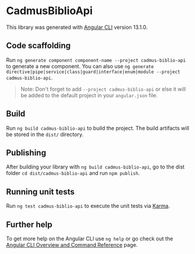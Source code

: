 # CadmusBiblioApi

This library was generated with [Angular CLI](https://github.com/angular/angular-cli) version 13.1.0.

## Code scaffolding

Run `ng generate component component-name --project cadmus-biblio-api` to generate a new component. You can also use `ng generate directive|pipe|service|class|guard|interface|enum|module --project cadmus-biblio-api`.
> Note: Don't forget to add `--project cadmus-biblio-api` or else it will be added to the default project in your `angular.json` file. 

## Build

Run `ng build cadmus-biblio-api` to build the project. The build artifacts will be stored in the `dist/` directory.

## Publishing

After building your library with `ng build cadmus-biblio-api`, go to the dist folder `cd dist/cadmus-biblio-api` and run `npm publish`.

## Running unit tests

Run `ng test cadmus-biblio-api` to execute the unit tests via [Karma](https://karma-runner.github.io).

## Further help

To get more help on the Angular CLI use `ng help` or go check out the [Angular CLI Overview and Command Reference](https://angular.io/cli) page.
